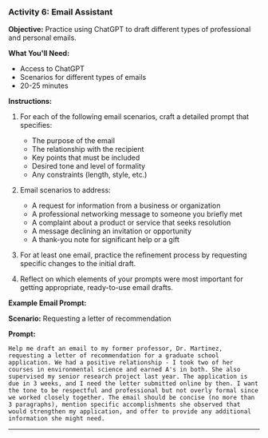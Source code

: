 ### Activity 6: Email Assistant

**Objective:** Practice using ChatGPT to draft different types of professional and personal emails.

**What You'll Need:**

- Access to ChatGPT
- Scenarios for different types of emails
- 20-25 minutes

**Instructions:**

1. For each of the following email scenarios, craft a detailed prompt that specifies:

   - The purpose of the email
   - The relationship with the recipient
   - Key points that must be included
   - Desired tone and level of formality
   - Any constraints (length, style, etc.)

2. Email scenarios to address:

   - A request for information from a business or organization
   - A professional networking message to someone you briefly met
   - A complaint about a product or service that seeks resolution
   - A message declining an invitation or opportunity
   - A thank-you note for significant help or a gift

3. For at least one email, practice the refinement process by requesting specific changes to the initial draft.

4. Reflect on which elements of your prompts were most important for getting appropriate, ready-to-use email drafts.

**Example Email Prompt:**

**Scenario:** Requesting a letter of recommendation

**Prompt:**

`Help me draft an email to my former professor, Dr. Martinez, requesting a letter of recommendation for a graduate school application. We had a positive relationship - I took two of her courses in environmental science and earned A's in both. She also supervised my senior research project last year. The application is due in 3 weeks, and I need the letter submitted online by then. I want the tone to be respectful and professional but not overly formal since we worked closely together. The email should be concise (no more than 3 paragraphs), mention specific accomplishments she observed that would strengthen my application, and offer to provide any additional information she might need.`

---
